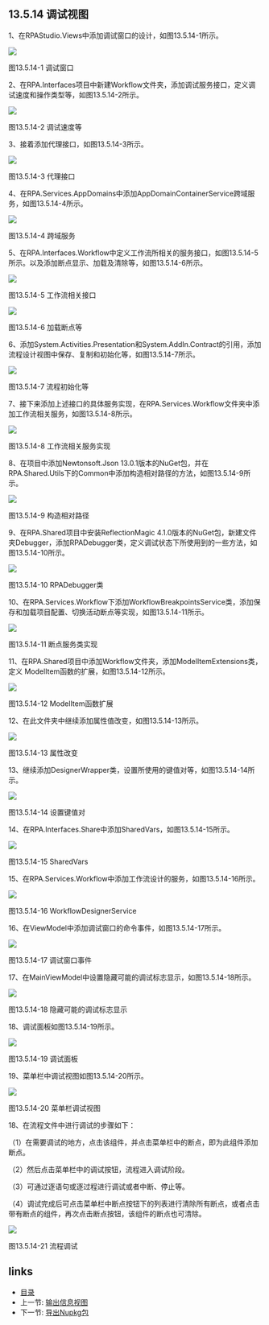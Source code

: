 ## 13.5.14 调试视图

1、在RPAStudio.Views中添加调试窗口的设计，如图13.5.14-1所示。

![](images/13.5.14-1.png)

图13.5.14-1 调试窗口

2、在RPA.Interfaces项目中新建Workflow文件夹，添加调试服务接口，定义调试速度和操作类型等，如图13.5.14-2所示。

![](images/13.5.14-2.png)

图13.5.14-2 调试速度等

3、接着添加代理接口，如图13.5.14-3所示。

![](images/13.5.14-3.png)

图13.5.14-3 代理接口

4、在RPA.Services.AppDomains中添加AppDomainContainerService跨域服务，如图13.5.14-4所示。

![](images/13.5.14-4.png)

图13.5.14-4 跨域服务

5、在RPA.Interfaces.Workflow中定义工作流所相关的服务接口，如图13.5.14-5所示。以及添加断点显示、加载及清除等，如图13.5.14-6所示。

![](images/13.5.14-5.png)

图13.5.14-5 工作流相关接口

![](images/13.5.14-6.png)

图13.5.14-6 加载断点等

6、添加System.Activities.Presentation和System.AddIn.Contract的引用，添加流程设计视图中保存、复制和初始化等，如图13.5.14-7所示。

![](images/13.5.14-7.png)

图13.5.14-7 流程初始化等

7、接下来添加上述接口的具体服务实现，在RPA.Services.Workflow文件夹中添加工作流相关服务，如图13.5.14-8所示。

![](images/13.5.14-8.png)

图13.5.14-8 工作流相关服务实现

8、在项目中添加Newtonsoft.Json 13.0.1版本的NuGet包，并在RPA.Shared.Utils下的Common中添加构造相对路径的方法，如图13.5.14-9所示。

![](images/13.5.14-9.png)

图13.5.14-9 构造相对路径

9、在RPA.Shared项目中安装ReflectionMagic 4.1.0版本的NuGet包，新建文件夹Debugger，添加RPADebugger类，定义调试状态下所使用到的一些方法，如图13.5.14-10所示。

![](images/13.5.14-10.png)

图13.5.14-10 RPADebugger类

10、在RPA.Services.Workflow下添加WorkflowBreakpointsService类，添加保存和加载项目配置、切换活动断点等实现，如图13.5.14-11所示。

![](images/13.5.14-11.png)

图13.5.14-11 断点服务类实现

11、在RPA.Shared项目中添加Workflow文件夹，添加ModelItemExtensions类，定义 ModelItem函数的扩展，如图13.5.14-12所示。

![](images/13.5.14-12.png)

图13.5.14-12 ModelItem函数扩展

12、在此文件夹中继续添加属性值改变，如图13.5.14-13所示。

![](images/13.5.14-13.png)

图13.5.14-13 属性改变

13、继续添加DesignerWrapper类，设置所使用的键值对等，如图13.5.14-14所示。

![](images/13.5.14-14.png)

图13.5.14-14 设置键值对

14、在RPA.Interfaces.Share中添加SharedVars，如图13.5.14-15所示。

![](images/13.5.14-15.png)

图13.5.14-15 SharedVars

15、在RPA.Services.Workflow中添加工作流设计的服务，如图13.5.14-16所示。

![](images/13.5.14-16.png)

图13.5.14-16 WorkflowDesignerService

16、在ViewModel中添加调试窗口的命令事件，如图13.5.14-17所示。

![](images/13.5.14-17.png)

图13.5.14-17 调试窗口事件

17、在MainViewModel中设置隐藏可能的调试标志显示，如图13.5.14-18所示。

![](images/13.5.14-18.png)

图13.5.14-18 隐藏可能的调试标志显示

18、调试面板如图13.5.14-19所示。

![](images/13.5.14-19.png)

图13.5.14-19 调试面板

19、菜单栏中调试视图如图13.5.14-20所示。

![](images/13.5.14-20.png)

图13.5.14-20 菜单栏调试视图

18、在流程文件中进行调试的步骤如下：

（1）在需要调试的地方，点击该组件，并点击菜单栏中的断点，即为此组件添加断点。

（2）然后点击菜单栏中的调试按钮，流程进入调试阶段。

（3）可通过逐语句或逐过程进行调试或者中断、停止等。

（4）调试完成后可点击菜单栏中断点按钮下的列表进行清除所有断点，或者点击带有断点的组件，再次点击断点按钮，该组件的断点也可清除。

![](images/13.5.14-21.png)

图13.5.14-21 流程调试

## links
   * [目录](<preface.md>)
   * 上一节: [输出信息视图](<13.5.13.md>)
   * 下一节: [导出Nupkg包](<13.6.1.md>)